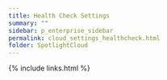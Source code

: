 ```yaml
---
title: Health Check Settings
summary: ""
sidebar: p_enterprise_sidebar
permalink: cloud_settings_healthcheck.html
folder: SpotlightCloud
---
```







{% include links.html %}
